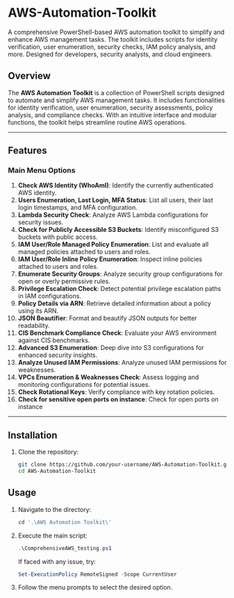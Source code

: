 # AWS-Automation-Toolkit
A comprehensive PowerShell-based AWS automation toolkit to simplify and enhance AWS management tasks. The toolkit includes scripts for identity verification, user enumeration, security checks, IAM policy analysis, and more. Designed for developers, security analysts, and cloud engineers.

## Overview
The **AWS Automation Toolkit** is a collection of PowerShell scripts designed to automate and simplify AWS management tasks. It includes functionalities for identity verification, user enumeration, security assessments, policy analysis, and compliance checks. With an intuitive interface and modular functions, the toolkit helps streamline routine AWS operations.

---

## Features
### Main Menu Options
1. **Check AWS Identity (WhoAmI)**: Identify the currently authenticated AWS identity.
2. **Users Enumeration, Last Login, MFA Status**: List all users, their last login timestamps, and MFA configuration.
3. **Lambda Security Check**: Analyze AWS Lambda configurations for security issues.
4. **Check for Publicly Accessible S3 Buckets**: Identify misconfigured S3 buckets with public access.
5. **IAM User/Role Managed Policy Enumeration**: List and evaluate all managed policies attached to users and roles.
6. **IAM User/Role Inline Policy Enumeration**: Inspect inline policies attached to users and roles.
7. **Enumerate Security Groups**: Analyze security group configurations for open or overly permissive rules.
8. **Privilege Escalation Check**: Detect potential privilege escalation paths in IAM configurations.
9. **Policy Details via ARN**: Retrieve detailed information about a policy using its ARN.
10. **JSON Beautifier**: Format and beautify JSON outputs for better readability.
11. **CIS Benchmark Compliance Check**: Evaluate your AWS environment against CIS benchmarks.
12. **Advanced S3 Enumeration**: Deep dive into S3 configurations for enhanced security insights.
13. **Analyze Unused IAM Permissions**: Analyze unused IAM permissions for weaknesses.
14. **VPCs Enumeration & Weaknesses Check**: Assess logging and monitoring configurations for potential issues.
15. **Check Rotational Keys**: Verify compliance with key rotation policies.
16. **Check for sensitive open ports on instance**: Check for open ports on instance

---

## Installation
1. Clone the repository:
   ```bash
   git clone https://github.com/your-username/AWS-Automation-Toolkit.git
   cd AWS-Automation-Toolkit
   ```

## Usage
1. Navigate to the directory:
   ```powershell
   cd '.\AWS Automation Toolkit\'
   ```
2. Execute the main script:
   ```powershell
   .\ComprehensiveAWS_testing.ps1
   ```
   If faced with any issue, try:
   ```powershell
   Set-ExecutionPolicy RemoteSigned -Scope CurrentUser
   ```
3. Follow the menu prompts to select the desired option.
